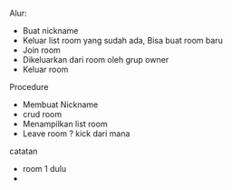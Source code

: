 Alur:

- Buat nickname
- Keluar list room yang sudah ada, Bisa buat room baru
- Join room
- Dikeluarkan dari room oleh grup owner
- Keluar room

Procedure
- Membuat Nickname
- crud room
- Menampilkan list room
- Leave room ? kick dari mana


catatan
- room 1 dulu
- 